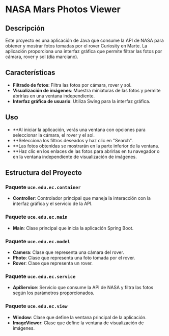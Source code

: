 # NASA Mars Photos Viewer

## Descripción

Este proyecto es una aplicación de Java que consume la API de NASA para obtener y mostrar fotos tomadas por el rover Curiosity en Marte. La aplicación proporciona una interfaz gráfica que permite filtrar las fotos por cámara, rover y sol (día marciano). 

## Características

- **Filtrado de fotos**: Filtra las fotos por cámara, rover y sol.
- **Visualización de imágenes**: Muestra miniaturas de las fotos y permite abrirlas en una ventana independiente.
- **Interfaz gráfica de usuario**: Utiliza Swing para la interfaz gráfica.

## Uso
- **Al iniciar la aplicación, verás una ventana con opciones para seleccionar la cámara, el rover y el sol.
- **Selecciona los filtros deseados y haz clic en "Search".
- **Las fotos obtenidas se mostrarán en la parte inferior de la ventana.
- **Haz clic en los enlaces de las fotos para abrirlas en tu navegador o en la ventana independiente de visualización de imágenes.

## Estructura del Proyecto

### Paquete `uce.edu.ec.container`
- **Controller**: Controlador principal que maneja la interacción con la interfaz gráfica y el servicio de la API.

### Paquete `uce.edu.ec.main`
- **Main**: Clase principal que inicia la aplicación Spring Boot.

### Paquete `uce.edu.ec.model`
- **Camera**: Clase que representa una cámara del rover.
- **Photo**: Clase que representa una foto tomada por el rover.
- **Rover**: Clase que representa un rover.

### Paquete `uce.edu.ec.service`
- **ApiService**: Servicio que consume la API de NASA y filtra las fotos según los parámetros proporcionados.

### Paquete `uce.edu.ec.view`
- **Window**: Clase que define la ventana principal de la aplicación.
- **ImageViewer**: Clase que define la ventana de visualización de imágenes.
